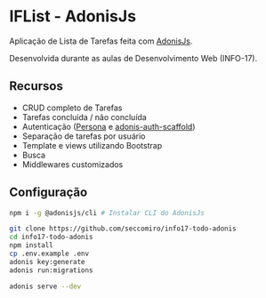 # IFList - AdonisJs

Aplicação de Lista de Tarefas feita com [AdonisJs](https://adonisjs.com).

Desenvolvida durante as aulas de Desenvolvimento Web (INFO-17).

## Recursos

- CRUD completo de Tarefas
- Tarefas concluída / não concluída
- Autenticação ([Persona](https://github.com/adonisjs/adonis-persona) e [adonis-auth-scaffold](https://github.com/creatrixity/adonis-auth-scaffold))
- Separação de tarefas por usuário
- Template e views utilizando Bootstrap
- Busca
- Middlewares customizados

## Configuração

```bash
npm i -g @adonisjs/cli # Instalar CLI do AdonisJs

git clone https://github.com/seccomiro/info17-todo-adonis
cd info17-todo-adonis
npm install
cp .env.example .env
adonis key:generate
adonis run:migrations

adonis serve --dev
```
